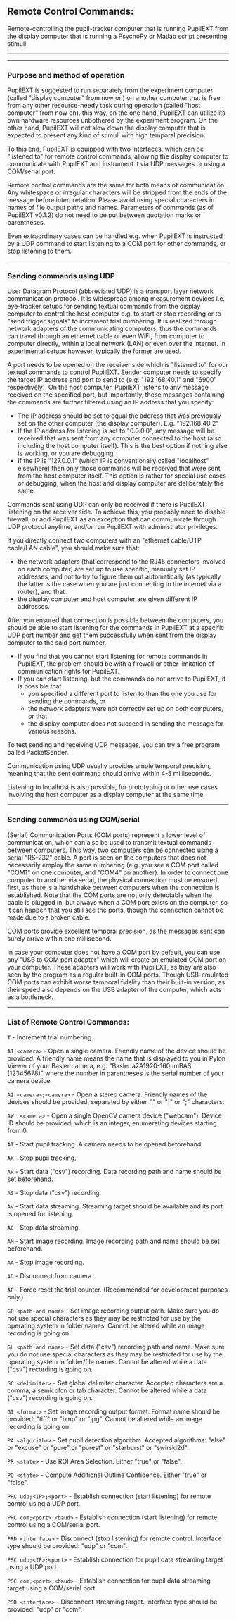 
## Remote Control Commands:

Remote-controlling the pupil-tracker computer that is running PupilEXT from the display computer that is running a PsychoPy or Matlab script presenting stimuli.

---
---

### Purpose and method of operation

PupilEXT is suggested to run separately from the experiment computer (called "display computer" from now on) on another computer that is free from any other resource-needy task during operation (called "host computer" from now on). this way, on the one hand, PupilEXT can utilize its own hardware resources unbothered by the experiment program. On the other hand, PupilEXT will not slow down the display computer that is expected to present any kind of stimuli with high temporal precision.

To this end, PupilEXT is equipped with two interfaces, which can be "listened to" for remote control commands, allowing the display computer to communicate with PupilEXT and instrument it via UDP messages or using a COM/serial port. 

Remote control commands are the same for both means of communication. Any whitespace or irregular characters will be stripped from the ends of the message before interpretation. Please avoid using special characters in names of file output paths and names. Parameters of commands (as of PupilEXT v0.1.2) do not need to be put between quotation marks or parentheses.

Even extraordinary cases can be handled e.g. when PupilEXT is instructed by a UDP command to start listening to a COM port for other commands, or stop listening to them.

---

### Sending commands using UDP

User Datagram Protocol (abbreviated UDP) is a transport layer network communication protocol. It is widespread among measurement devices i.e. eye-tracker setups for sending textual commands from the display computer to control the host computer e.g. to start or stop recording or to "send trigger signals" to increment trial numbering. It is realized through network adapters of the communicating computers, thus the commands can travel through an ethernet cable or even WiFi, from computer to computer directly, within a local network (LAN) or even over the internet. In experimental setups however, typically the former are used. 

A port needs to be opened on the receiver side which is "listened to" for our textual commands to control PupilEXT. Sender computer needs to specify the target IP address and port to send to (e.g. "192.168.40.1" and "6900" respectively). On the host computer, PupilEXT listens to any message received on the specified port, but importantly, these messages containing the commands are further filtered using an IP address that you specify: 
- The IP address should be set to equal the address that was previously set on the other computer (the display computer). E.g. "192.168.40.2"
- If the IP address for listening is set to "0.0.0.0", any message will be received that was sent from any computer connected to the host (also including the host computer itself). This is the best option if nothing else is working, or you are debugging.
- If the IP is "127.0.0.1" (which IP is conventionally called "localhost" elsewhere) then only those commands will be received that were sent from the host computer itself. This option is rather for special use cases or debugging, when the host and display computer are deliberately the same.

Commands sent using UDP can only be received if there is PupilEXT listening on the receiver side. To achieve this, you probably need to disable firewall, or add PupilEXT as an exception that can communicate through UDP protocol anytime, and/or run PupilEXT with administrator privileges. 

If you directly connect two computers with an "ethernet cable/UTP cable/LAN cable", you should make sure that:
- the network adapters (that correspond to the RJ45 connectors involved on each computer) are set up to use specific, manually set IP addresses, and not to try to figure them out automatically (as typically the latter is the case when you are just connecting to the internet via a router), and that 
- the display computer and host computer are given different IP addresses. 

After you ensured that connection is possible between the computers, you should be able to start listening for the commands in PupilEXT at a specific UDP port number and get them successfully when sent from the display computer to the said port number. 
- If you find that you cannot start listening for remote commands in PupilEXT, the problem should be with a firewall or other limitation of communication rights for PupilEXT. 
- If you can start listening, but the commands do not arrive to PupilEXT, it is possible that 
    - you specified a different port to listen to than the one you use for sending the commands, or 
    - the network adapters were not correctly set up on both computers, or that 
    - the display computer does not succeed in sending the message for various reasons. 

To test sending and receiving UDP messages, you can try a free program called PacketSender.

Communication using UDP usually provides ample temporal precision, meaning that the sent command should arrive within 4-5 milliseconds.

Listening to localhost is also possible, for prototyping or other use cases involving the host computer as a display computer at the same time.

---

### Sending commands using COM/serial

(Serial) Communication Ports (COM ports) represent a lower level of communication, which can also be used to transmit textual commands between computers. This way, two computers can be connected using a serial "RS-232" cable. A port is seen on the computers that does not necessarily employ the same numbering (e.g. you see a COM port called "COM1" on one computer, and "COM4" on another). In order to connect one computer to another via serial, the physical connection must be ensured first, as there is a handshake between computers when the connection is established. Note that the COM ports are not only detectable when the cable is plugged in, but always when a COM port exists on the computer, so it can happen that you still see the ports, though the connection cannot be made due to a broken cable. 

COM ports provide excellent temporal precision, as the messages sent can surely arrive within one millisecond.

In case your computer does not have a COM port by default, you can use any "USB to COM port adapter" which will create an emulated COM port on your computer. These adapters will work with PupilEXT, as they are also seen by the program as a regular built-in COM ports. Though USB-emulated COM ports can exhibit worse temporal fidelity than their built-in version, as their speed also depends on the USB adapter of the computer, which acts as a bottleneck.

---

### List of Remote Control Commands:

`T` - Increment trial numbering.

`A1 <camera>` - Open a single camera. Friendly name of the device should be provided. A friendly name means the name that is displayed to you in Pylon Viewer of your Basler camera, e.g. "Basler a2A1920-160umBAS (12345678)" where the number in parentheses is the serial number of your camera device.

`A2 <camera>;<camera>` - Open a stereo camera. Friendly names of the devices should be provided, separated by either "," or "|" or ";" characters.

`AW: <camera>` - Open a single OpenCV camera device ("webcam"). Device ID should be provided, which is an integer, enumerating devices starting from 0.

`AT` - Start pupil tracking. A camera needs to be opened beforehand.

`AX` - Stop pupil tracking.

`AR` - Start data ("csv") recording. Data recording path and name should be set beforehand.


`AS` - Stop data ("csv") recording. 

`AV` - Start data streaming. Streaming target should be available and its port is opened for listening.

`AC` - Stop data streaming.

`AM` - Start image recording. Image recording path and name should be set beforehand.

`AA` - Stop image recording.

`AD` - Disconnect from camera.

`AF` - Force reset the trial counter. (Recommended for development purposes only.)

`GP <path and name>` - Set image recording output path. Make sure you do not use special characters as they may be restricted for use by the operating system in folder names. Cannot be altered while an image recording is going on.

`GL <path and name>` - Set data ("csv") recording path and name. Make sure you do not use special characters as they may be restricted for use by the operating system in folder/file names. Cannot be altered while a data ("csv") recording is going on.

`GC <delimiter>` - Set global delimiter character. Accepted characters are a comma, a semicolon or tab character. Cannot be altered while a data ("csv") recording is going on.

`GI <format>` - Set image recording output format. Format name should be provided: "tiff" or "bmp" or "jpg". Cannot be altered while an image recording is going on.

`PA <algorithm>` - Set pupil detection algorithm. Accepted algorithms: "else" or "excuse" or "pure" or "purest" or "starburst" or "swirski2d".

`PR <state>` - Use ROI Area Selection. Either "true" or "false".

`PO <state>` - Compute Additional Outline Confidence. Either "true" or "false".

`PRC udp;<IP>;<port>` - Establish connection (start listening) for remote control using a UDP port.

`PRC com;<port>;<baud>` - Establish connection (start listening) for remote control using a COM/serial port.

`PRD <interface>` - Disconnect (stop listening) for remote control. Interface type should be provided: "udp" or "com".

`PSC udp;<IP>;<port>` - Establish connection for pupil data streaming target using a UDP port.

`PSC com;<port>;<baud>` - Establish connection for pupil data streaming target using a COM/serial port.

`PSD <interface>` - Disconnect streaming target. Interface type should be provided: "udp" or "com".

